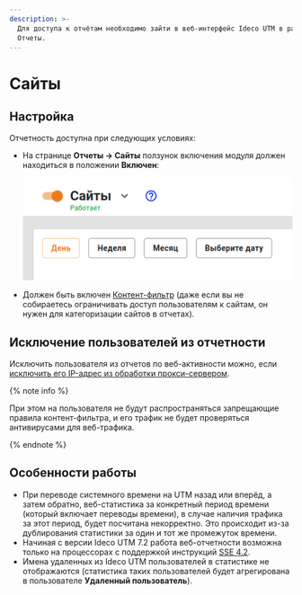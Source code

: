 ```yaml
---
description: >-
  Для доступа к отчётам необходимо зайти в веб-интерфейс Ideco UTM в раздел
  Отчеты.
---
```


# Сайты

## Настройка

Отчетность доступна при следующих условиях:

*   На странице **Отчеты -> Сайты** ползунок включения модуля должен находиться в положении **Включен**:

    <img src="../../../_images/reports.png" alt="reports.png" data-size="original">
* Должен быть включен [Контент-фильтр](../access-rules/content-filter/) (даже если вы не собираетесь ограничивать доступ пользователям к сайтам, он нужен для категоризации сайтов в отчетах).

## Исключение пользователей из отчетности

Исключить пользователя из отчетов по веб-активности можно, если [исключить его IP-адрес из обработки прокси-сервером](../services/proxy/exclusions.md).

{% note info %}

При этом на пользователя не будут распространяться запрещающие правила контент-фильтра, и его трафик не будет проверяться антивирусами для веб-трафика.

{% endnote %}

## Особенности работы

* При переводе системного времени на UTM назад или вперёд, а затем обратно, веб-статистика за конкретный период времени (который включает переводы времени), в случае наличия трафика за этот период, будет посчитана некорректно. Это происходит из-за дублирования статистики за один и тот же промежуток времени.
* Начиная с версии Ideco UTM 7.2 работа веб-отчетности возможна только на процессорах с поддержкой инструкций [SSE 4.2](https://ru.wikipedia.org/wiki/SSE4).
* Имена удаленных из Ideco UTM пользователей в статистике не отображаются (статистика таких пользователей будет агрегирована в пользователе **Удаленный пользователь**).
